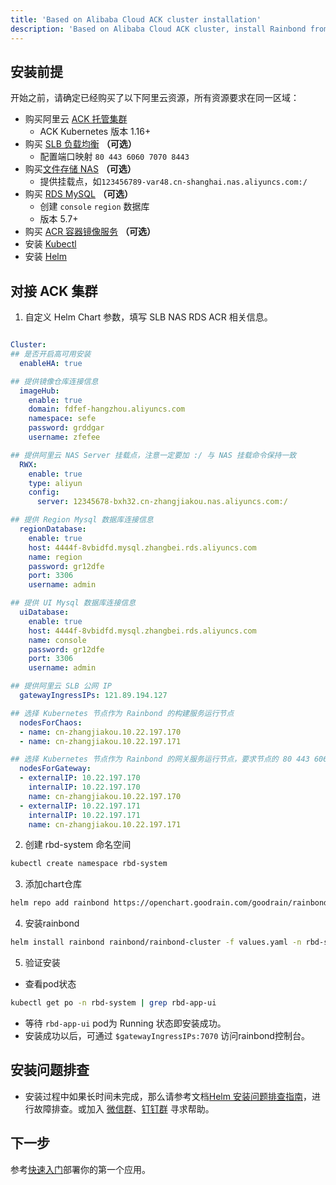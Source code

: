 ```yaml
---
title: 'Based on Alibaba Cloud ACK cluster installation'
description: 'Based on Alibaba Cloud ACK cluster, install Rainbond from scratch with helm'
---
```


## 安装前提

开始之前，请确定已经购买了以下阿里云资源，所有资源要求在同一区域：

* 购买阿里云 [ACK 托管集群](https://www.aliyun.com/product/kubernetes)
  * ACK Kubernetes 版本 1.16+
* 购买 [SLB 负载均衡](https://www.aliyun.com/product/slb) **（可选）**
  * 配置端口映射 `80 443 6060 7070 8443`
* 购买[文件存储 NAS](https://www.aliyun.com/product/nas) **（可选）**
  * 提供挂载点，如`123456789-var48.cn-shanghai.nas.aliyuncs.com:/`
* 购买 [RDS MySQL](https://www.aliyun.com/product/rds/mysql) **（可选）**
  * 创建 `console` `region` 数据库
  * 版本 5.7+
* 购买 [ACR 容器镜像服务](https://www.aliyun.com/product/acr) **（可选）**
* 安装 [Kubectl](/docs/ops-guide/tools/#kubectl)
* 安装 [Helm](/docs/ops-guide/tools/#helm)

## 对接 ACK 集群

1. 自定义 Helm Chart 参数，填写 SLB NAS RDS ACR 相关信息。

```yaml title="vim values.yaml"

Cluster:
## 是否开启高可用安装
  enableHA: true

## 提供镜像仓库连接信息
  imageHub:
    enable: true
    domain: fdfef-hangzhou.aliyuncs.com
    namespace: sefe
    password: grddgar
    username: zfefee

## 提供阿里云 NAS Server 挂载点，注意一定要加 :/ 与 NAS 挂载命令保持一致
  RWX:
    enable: true
    type: aliyun
    config:
      server: 12345678-bxh32.cn-zhangjiakou.nas.aliyuncs.com:/

## 提供 Region Mysql 数据库连接信息
  regionDatabase:
    enable: true
    host: 4444f-8vbidfd.mysql.zhangbei.rds.aliyuncs.com 
    name: region
    password: gr12dfe
    port: 3306
    username: admin

## 提供 UI Mysql 数据库连接信息
  uiDatabase:
    enable: true
    host: 4444f-8vbidfd.mysql.zhangbei.rds.aliyuncs.com
    name: console
    password: gr12dfe
    port: 3306
    username: admin

## 提供阿里云 SLB 公网 IP
  gatewayIngressIPs: 121.89.194.127

## 选择 Kubernetes 节点作为 Rainbond 的构建服务运行节点
  nodesForChaos:
  - name: cn-zhangjiakou.10.22.197.170
  - name: cn-zhangjiakou.10.22.197.171

## 选择 Kubernetes 节点作为 Rainbond 的网关服务运行节点，要求节点的 80 443 6060 7070 8443 端口未被占用
  nodesForGateway:
  - externalIP: 10.22.197.170
    internalIP: 10.22.197.170
    name: cn-zhangjiakou.10.22.197.170
  - externalIP: 10.22.197.171
    internalIP: 10.22.197.171
    name: cn-zhangjiakou.10.22.197.171
```

2. 创建 rbd-system 命名空间

```bash
kubectl create namespace rbd-system
```

3. 添加chart仓库

```bash
helm repo add rainbond https://openchart.goodrain.com/goodrain/rainbond
```

4. 安装rainbond

```bash
helm install rainbond rainbond/rainbond-cluster -f values.yaml -n rbd-system
```

5. 验证安装

- 查看pod状态

```bash
kubectl get po -n rbd-system | grep rbd-app-ui
```

- 等待 `rbd-app-ui` pod为 Running 状态即安装成功。
- 安装成功以后，可通过 `$gatewayIngressIPs:7070` 访问rainbond控制台。

## 安装问题排查

- 安装过程中如果长时间未完成，那么请参考文档[Helm 安装问题排查指南](/docs/troubleshooting/installation/helm)，进行故障排查。或加入 [微信群](/community/support#微信群)、[钉钉群](/community/support#钉钉群) 寻求帮助。

## 下一步

参考[快速入门](/docs/quick-start/getting-started/)部署你的第一个应用。
